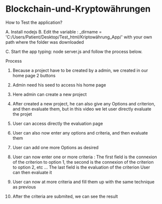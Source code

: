 # Blockchain-und-Kryptowährungen

How to Test the application?

A. Install nodejs
B. Edit the variable : _dirname = 'C:/Users/Patient/Desktop/Test_html/Kriptowährung_App/' with your own path where the folder was downloaded

C. Start the app typing: node server.js and follow the process below.

Process

1. Because a project have to be created by a admin, we created in our home page 2 buttons

2. Admin need his seed to access his home page

3. Here admin can create a new project

4. After created a new project, he can also give any Options and criterion, and then evaluate them, but in this video we let user directly evaluate the projet

5. User can access directly the evaluation page

6. User can also now enter any options and criteria, and then evaluate them

7. User can add one more Options as desired

8. User can now enter one or more criteria :
		The first field is the connexion of the criterion to option 1, the second is the connexion of the criterion to option 2, etc ... 
		The last field is the evaluation of the criterion
		User can then evaluate it

9. User can now at more criteria and fill them up with the same technique as previous



10. After the criteria are submited, we can see the result
